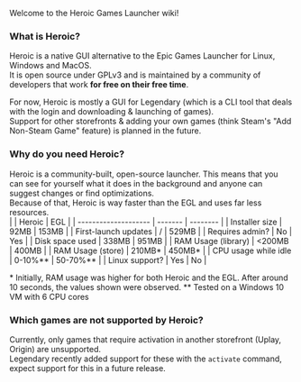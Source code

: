 Welcome to the Heroic Games Launcher wiki!

### What is Heroic?
Heroic is a native GUI alternative to the Epic Games Launcher for Linux, Windows and MacOS.  
It is open source under GPLv3 and is maintained by a community of developers that work **for free on their free time**.

For now, Heroic is mostly a GUI for Legendary (which is a CLI tool that deals with the login and downloading & launching of games).  
Support for other storefronts & adding your own games (think Steam's "Add Non-Steam Game" feature) is planned in the future.

### Why do you need Heroic?

<!-- For now this only compares Heroic and the EGL. Once other stores are supported, they should be added here -->

Heroic is a community-built, open-source launcher. This means that you can see for yourself what it does in the background and anyone can suggest changes or find optimizations.  
Because of that, Heroic is way faster than the EGL and uses far less resources.  
|                      | Heroic  | EGL      |
| -------------------- | ------- | -------- |
| Installer size       | 92MB    | 153MB    |
| First-launch updates | /       | 529MB    |
| Requires admin?      | No      | Yes      |
| Disk space used      | 338MB   | 951MB    |
| RAM Usage (library)  | <200MB  | 400MB    |
| RAM Usage (store)    | 210MB*  | 450MB*   |
| CPU usage while idle | 0-10%** | 50-70%** |
| Linux support?       | Yes     | No       |

\* Initially, RAM usage was higher for both Heroic and the EGL. After around 10 seconds, the values shown were observed.
\** Tested on a Windows 10 VM with 6 CPU cores

### Which games are not supported by Heroic?
Currently, only games that require activation in another storefront (Uplay, Origin) are unsupported.  
Legendary recently added support for these with the `activate` command, expect support for this in a future release.
